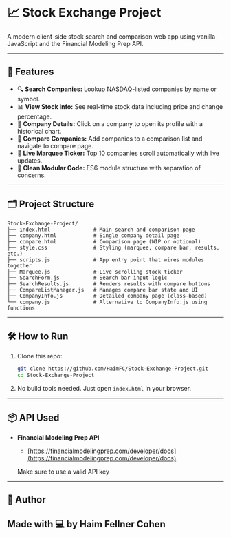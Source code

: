 # 📈 Stock Exchange Project

A modern client-side stock search and comparison web app using vanilla JavaScript and the Financial Modeling Prep API.

---

## 🚀 Features

- 🔍 **Search Companies:** Lookup NASDAQ-listed companies by name or symbol.
- 📊 **View Stock Info:** See real-time stock data including price and change percentage.
- 🧾 **Company Details:** Click on a company to open its profile with a historical chart.
- 🧩 **Compare Companies:** Add companies to a comparison list and navigate to compare page.
- 📡 **Live Marquee Ticker:** Top 10 companies scroll automatically with live updates.
- 🎨 **Clean Modular Code:** ES6 module structure with separation of concerns.

---

## 🗂️ Project Structure

```
Stock-Exchange-Project/
├── index.html              # Main search and comparison page
├── company.html            # Single company detail page
├── compare.html            # Comparison page (WIP or optional)
├── style.css               # Styling (marquee, compare bar, results, etc.)
├── scripts.js              # App entry point that wires modules together
├── Marquee.js              # Live scrolling stock ticker
├── SearchForm.js           # Search bar input logic
├── SearchResults.js        # Renders results with compare buttons
├── CompareListManager.js   # Manages compare bar state and UI
├── CompanyInfo.js          # Detailed company page (class-based)
└── company.js              # Alternative to CompanyInfo.js using functions
```

---

## 🛠️ How to Run

1. Clone this repo:

   ```bash
   git clone https://github.com/HaimFC/Stock-Exchange-Project.git
   cd Stock-Exchange-Project
   ```

2. No build tools needed. Just open `index.html` in your browser.

---

## 📦 API Used

- **Financial Modeling Prep API**
  - [https://financialmodelingprep.com/developer/docs](https://financialmodelingprep.com/developer/docs)

  Make sure to use a valid API key

---

## 🧠 Author

Made with 💻 by Haim Fellner Cohen  
---
